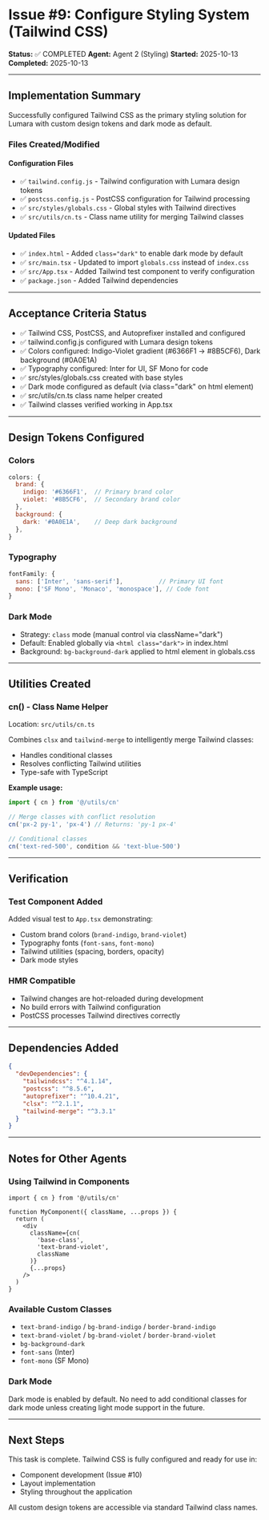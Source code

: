 # Issue #9: Configure Styling System (Tailwind CSS)

**Status:** ✅ COMPLETED
**Agent:** Agent 2 (Styling)
**Started:** 2025-10-13
**Completed:** 2025-10-13

---

## Implementation Summary

Successfully configured Tailwind CSS as the primary styling solution for Lumara with custom design tokens and dark mode as default.

### Files Created/Modified

#### Configuration Files
- ✅ `tailwind.config.js` - Tailwind configuration with Lumara design tokens
- ✅ `postcss.config.js` - PostCSS configuration for Tailwind processing
- ✅ `src/styles/globals.css` - Global styles with Tailwind directives
- ✅ `src/utils/cn.ts` - Class name utility for merging Tailwind classes

#### Updated Files
- ✅ `index.html` - Added `class="dark"` to enable dark mode by default
- ✅ `src/main.tsx` - Updated to import `globals.css` instead of `index.css`
- ✅ `src/App.tsx` - Added Tailwind test component to verify configuration
- ✅ `package.json` - Added Tailwind dependencies

---

## Acceptance Criteria Status

- ✅ Tailwind CSS, PostCSS, and Autoprefixer installed and configured
- ✅ tailwind.config.js configured with Lumara design tokens
- ✅ Colors configured: Indigo-Violet gradient (#6366F1 → #8B5CF6), Dark background (#0A0E1A)
- ✅ Typography configured: Inter for UI, SF Mono for code
- ✅ src/styles/globals.css created with base styles
- ✅ Dark mode configured as default (via class="dark" on html element)
- ✅ src/utils/cn.ts class name helper created
- ✅ Tailwind classes verified working in App.tsx

---

## Design Tokens Configured

### Colors
```javascript
colors: {
  brand: {
    indigo: '#6366F1',  // Primary brand color
    violet: '#8B5CF6',  // Secondary brand color
  },
  background: {
    dark: '#0A0E1A',    // Deep dark background
  },
}
```

### Typography
```javascript
fontFamily: {
  sans: ['Inter', 'sans-serif'],          // Primary UI font
  mono: ['SF Mono', 'Monaco', 'monospace'], // Code font
}
```

### Dark Mode
- Strategy: `class` mode (manual control via className="dark")
- Default: Enabled globally via `<html class="dark">` in index.html
- Background: `bg-background-dark` applied to html element in globals.css

---

## Utilities Created

### cn() - Class Name Helper
Location: `src/utils/cn.ts`

Combines `clsx` and `tailwind-merge` to intelligently merge Tailwind classes:
- Handles conditional classes
- Resolves conflicting Tailwind utilities
- Type-safe with TypeScript

**Example usage:**
```typescript
import { cn } from '@/utils/cn'

// Merge classes with conflict resolution
cn('px-2 py-1', 'px-4') // Returns: 'py-1 px-4'

// Conditional classes
cn('text-red-500', condition && 'text-blue-500')
```

---

## Verification

### Test Component Added
Added visual test to `App.tsx` demonstrating:
- Custom brand colors (`brand-indigo`, `brand-violet`)
- Typography fonts (`font-sans`, `font-mono`)
- Tailwind utilities (spacing, borders, opacity)
- Dark mode styles

### HMR Compatible
- Tailwind changes are hot-reloaded during development
- No build errors with Tailwind configuration
- PostCSS processes Tailwind directives correctly

---

## Dependencies Added

```json
{
  "devDependencies": {
    "tailwindcss": "^4.1.14",
    "postcss": "^8.5.6",
    "autoprefixer": "^10.4.21",
    "clsx": "^2.1.1",
    "tailwind-merge": "^3.3.1"
  }
}
```

---

## Notes for Other Agents

### Using Tailwind in Components
```tsx
import { cn } from '@/utils/cn'

function MyComponent({ className, ...props }) {
  return (
    <div
      className={cn(
        'base-class',
        'text-brand-violet',
        className
      )}
      {...props}
    />
  )
}
```

### Available Custom Classes
- `text-brand-indigo` / `bg-brand-indigo` / `border-brand-indigo`
- `text-brand-violet` / `bg-brand-violet` / `border-brand-violet`
- `bg-background-dark`
- `font-sans` (Inter)
- `font-mono` (SF Mono)

### Dark Mode
Dark mode is enabled by default. No need to add conditional classes for dark mode unless creating light mode support in the future.

---

## Next Steps

This task is complete. Tailwind CSS is fully configured and ready for use in:
- Component development (Issue #10)
- Layout implementation
- Styling throughout the application

All custom design tokens are accessible via standard Tailwind class names.
